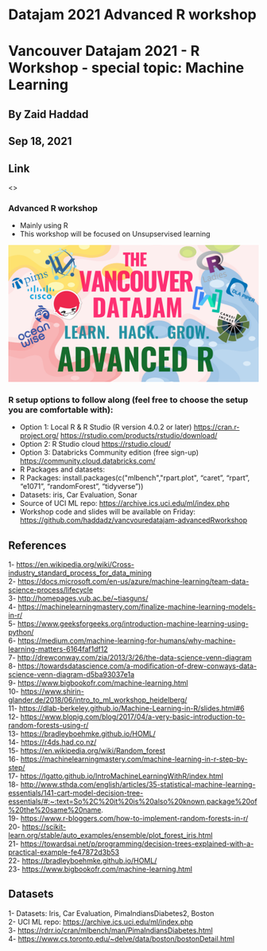 # Datajam 2021 Advanced R workshop
# Vancouver Datajam 2021 - R Workshop - special topic: Machine Learning
##  By Zaid Haddad
##  Sep 18, 2021

## Link
<>

### Advanced R workshop   
- Mainly using R 
- This workshop will be focused on Unsupservised learning

![alt text](https://github.com/haddadz/vancvouredatajam-advancedRworkshop/blob/master/images/advancedr.png?raw=true)


### R setup options to follow along (feel free to choose the setup you are comfortable with):
- Option 1: Local R & R Studio (R version 4.0.2 or later)
https://cran.r-project.org/
https://rstudio.com/products/rstudio/download/
- Option 2: R Studio cloud
 https://rstudio.cloud/
- Option 3: Databricks Community edition (free sign-up)
https://community.cloud.databricks.com/
- R Packages and datasets:
 - R Packages: install.packages(c("mlbench","rpart.plot", “caret”, “rpart”, “e1071”, “randomForest”, “tidyverse”))
 - Datasets: iris, Car Evaluation, Sonar
  - Source of UCI ML repo: https://archive.ics.uci.edu/ml/index.php
  - Workshop code and slides will be available on Friday:
https://github.com/haddadz/vancvouredatajam-advancedRworkshop


## References

1- https://en.wikipedia.org/wiki/Cross-industry_standard_process_for_data_mining       
2- https://docs.microsoft.com/en-us/azure/machine-learning/team-data-science-process/lifecycle    
3- http://homepages.vub.ac.be/~tiasguns/    
4- https://machinelearningmastery.com/finalize-machine-learning-models-in-r/   
5- https://www.geeksforgeeks.org/introduction-machine-learning-using-python/    
6- https://medium.com/machine-learning-for-humans/why-machine-learning-matters-6164faf1df12    
7- http://drewconway.com/zia/2013/3/26/the-data-science-venn-diagram      
8- https://towardsdatascience.com/a-modification-of-drew-conways-data-science-venn-diagram-d5ba93037e1a   
9- https://www.bigbookofr.com/machine-learning.html      
10- https://www.shirin-glander.de/2018/06/intro_to_ml_workshop_heidelberg/     
11- https://dlab-berkeley.github.io/Machine-Learning-in-R/slides.html#6   
12- https://www.blopig.com/blog/2017/04/a-very-basic-introduction-to-random-forests-using-r/   
13- https://bradleyboehmke.github.io/HOML/   
14- https://r4ds.had.co.nz/   
15- https://en.wikipedia.org/wiki/Random_forest    
16- https://machinelearningmastery.com/machine-learning-in-r-step-by-step/   
17- https://lgatto.github.io/IntroMachineLearningWithR/index.html   
18- http://www.sthda.com/english/articles/35-statistical-machine-learning-essentials/141-cart-model-decision-tree-essentials/#:~:text=So%2C%20it%20is%20also%20known,package%20of%20the%20same%20name.   
19- https://www.r-bloggers.com/how-to-implement-random-forests-in-r/    
20- https://scikit-learn.org/stable/auto_examples/ensemble/plot_forest_iris.html      
21- https://towardsai.net/p/programming/decision-trees-explained-with-a-practical-example-fe47872d3b53     
22- https://bradleyboehmke.github.io/HOML/     
23- https://www.bigbookofr.com/machine-learning.html   


## Datasets

1- Datasets: Iris, Car Evaluation, PimaIndiansDiabetes2, Boston         
2- UCI ML repo: https://archive.ics.uci.edu/ml/index.php    
3- https://rdrr.io/cran/mlbench/man/PimaIndiansDiabetes.html   
4- https://www.cs.toronto.edu/~delve/data/boston/bostonDetail.html    


